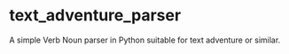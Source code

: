 # text_adventure_parser

[build-image]: https://github.com/daftspaniel/text_adventure_parser/actions/workflows/build.yml/badge.svg
[build-url]: https://github.com/daftspaniel/text_adventure_parser/actions/workflows/build.yml

A simple Verb Noun parser in Python suitable for text adventure or similar.
